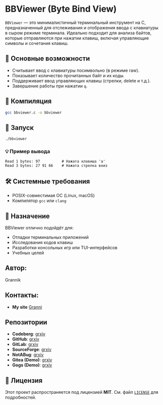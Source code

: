 # BBViewer (Byte Bind View)

`BBViewer` — это минималистичный терминальный инструмент на C, предназначенный для отслеживания и отображения ввода с клавиатуры в сыром режиме терминала. Идеально подходит для анализа байтов, которые отправляются при нажатии клавиш, включая управляющие символы и сочетания клавиш.

## 🧠 Основные возможности
- Считывает ввод с клавиатуры посимвольно (в режиме raw).
- Показывает количество прочитанных байт и их коды.
- Поддерживает ввод управляющих клавиш (стрелки, delete и т.д.).
- Завершение работы при нажатии `q`.

## 🔧 Компиляция
```bash
gcc bbviewer.c -o bbviewer
```
## 🔧 Запуск
```bash
./bbviewer
```
### 💡 Пример вывода
```
Read 1 bytes: 97          # Нажата клавиша 'a'
Read 3 bytes: 27 91 66    # Нажата стрелка вниз
```
## 🛠️ Системные требования

- POSIX-совместимая ОС (Linux, macOS)
- Компилятор `gcc` или `clang`

## 🧪 Назначение

BBViewer отлично подойдёт для:
- Отладки терминальных приложений
- Исследования кодов клавиш
- Разработки консольных игр или TUI-интерфейсов
- Учебных целей

## Автор:
 Grannik

## Контакты:
- **My site**       [Granni](https://grannik.neocities.org/)

## Репозитории
- **Codeberg**:     [grxiv](https://codeberg.org/Grannik/BBViewer)
- **GitHub**:       [grxiv]()
- **GitLab**:       [grxiv]()
- **SourceForge**:  [grxiv]()
- **NotABug**:      [grxiv]()
- **Gitea (Demo)**: [grxiv]()
- **Gogs (Demo)**:  [grxiv]()

## 📝 Лицензия

Этот проект распространяется под лицензией **MIT**.
См. файл [`LICENSE`](LICENSE) для подробностей.
